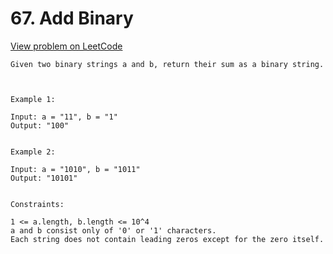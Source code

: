 # 67. Add Binary

[View problem on LeetCode](https://leetcode.com/problems/add-binary/)

```
Given two binary strings a and b, return their sum as a binary string.



Example 1:

Input: a = "11", b = "1"
Output: "100"


Example 2:

Input: a = "1010", b = "1011"
Output: "10101"


Constraints:

1 <= a.length, b.length <= 10^4
a and b consist only of '0' or '1' characters.
Each string does not contain leading zeros except for the zero itself.
```
